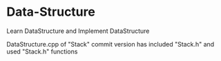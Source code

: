 # Data-Structure
Learn DataStructure and Implement DataStructure


DataStructure.cpp of "Stack" commit version has included "Stack.h" and used "Stack.h" functions

